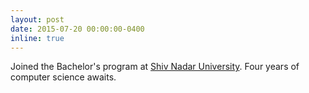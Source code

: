 ```yaml
---
layout: post
date: 2015-07-20 00:00:00-0400
inline: true
---
```


Joined the Bachelor's program at [Shiv Nadar University](https://snu.edu.in). Four years of computer science awaits.
